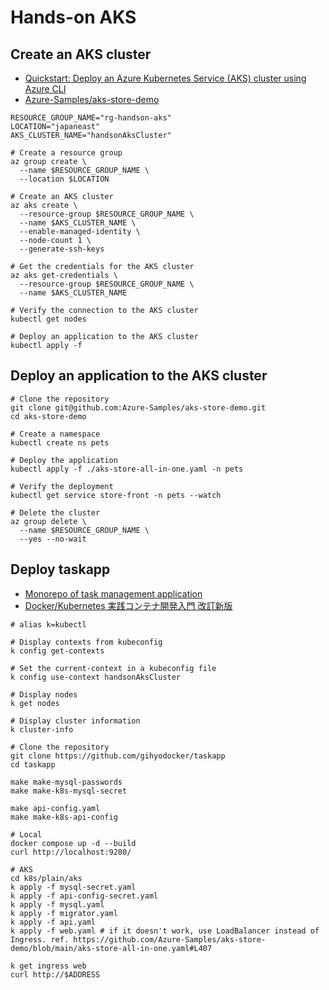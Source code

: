 # Hands-on AKS

## Create an AKS cluster

- [Quickstart: Deploy an Azure Kubernetes Service (AKS) cluster using Azure CLI](https://learn.microsoft.com/en-us/azure/aks/learn/quick-kubernetes-deploy-cli)
- [Azure-Samples/aks-store-demo](https://github.com/Azure-Samples/aks-store-demo)

```shell
RESOURCE_GROUP_NAME="rg-handson-aks"
LOCATION="japaneast"
AKS_CLUSTER_NAME="handsonAksCluster"

# Create a resource group
az group create \
  --name $RESOURCE_GROUP_NAME \
  --location $LOCATION

# Create an AKS cluster
az aks create \
  --resource-group $RESOURCE_GROUP_NAME \
  --name $AKS_CLUSTER_NAME \
  --enable-managed-identity \
  --node-count 1 \
  --generate-ssh-keys

# Get the credentials for the AKS cluster
az aks get-credentials \
  --resource-group $RESOURCE_GROUP_NAME \
  --name $AKS_CLUSTER_NAME

# Verify the connection to the AKS cluster
kubectl get nodes

# Deploy an application to the AKS cluster
kubectl apply -f
```

## Deploy an application to the AKS cluster

```shell
# Clone the repository
git clone git@github.com:Azure-Samples/aks-store-demo.git
cd aks-store-demo

# Create a namespace
kubectl create ns pets

# Deploy the application
kubectl apply -f ./aks-store-all-in-one.yaml -n pets

# Verify the deployment
kubectl get service store-front -n pets --watch

# Delete the cluster
az group delete \
  --name $RESOURCE_GROUP_NAME \
  --yes --no-wait
```

## Deploy taskapp

- [Monorepo of task management application](https://github.com/gihyodocker/taskapp)
- [Docker/Kubernetes 実践コンテナ開発入門 改訂新版](https://gihyo.jp/book/2024/978-4-297-14017-5)

```shell
# alias k=kubectl

# Display contexts from kubeconfig
k config get-contexts

# Set the current-context in a kubeconfig file
k config use-context handsonAksCluster

# Display nodes
k get nodes

# Display cluster information
k cluster-info

# Clone the repository
git clone https://github.com/gihyodocker/taskapp
cd taskapp

make make-mysql-passwords
make make-k8s-mysql-secret

make api-config.yaml
make make-k8s-api-config

# Local
docker compose up -d --build
curl http://localhost:9280/

# AKS
cd k8s/plain/aks
k apply -f mysql-secret.yaml
k apply -f api-config-secret.yaml
k apply -f mysql.yaml
k apply -f migrator.yaml
k apply -f api.yaml
k apply -f web.yaml # if it doesn't work, use LoadBalancer instead of Ingress. ref. https://github.com/Azure-Samples/aks-store-demo/blob/main/aks-store-all-in-one.yaml#L407

k get ingress web
curl http://$ADDRESS
```
